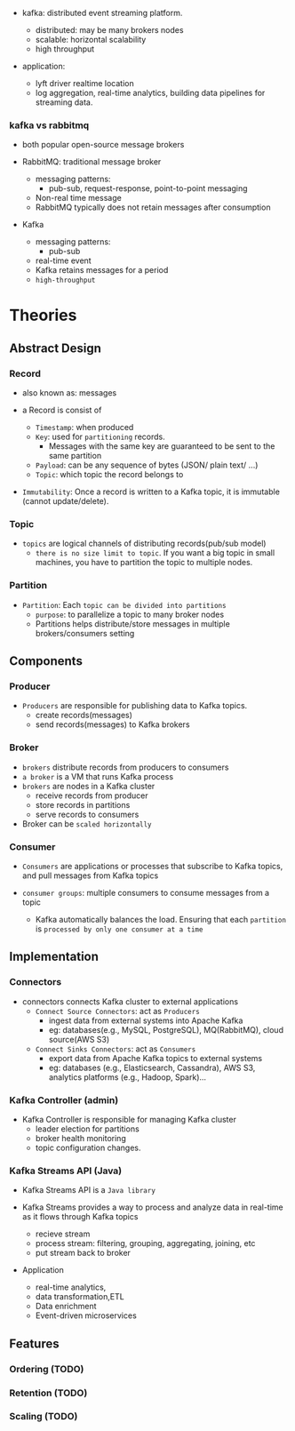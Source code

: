 - kafka: distributed event streaming platform.

  - distributed: may be many brokers nodes
  - scalable: horizontal scalability
  - high throughput

- application:
  - lyft driver realtime location
  - log aggregation, real-time analytics, building data pipelines for streaming data.

### kafka vs rabbitmq

- both popular open-source message brokers

- RabbitMQ: traditional message broker

  - messaging patterns:
    - pub-sub, request-response, point-to-point messaging
  - Non-real time message
  - RabbitMQ typically does not retain messages after consumption

- Kafka

  - messaging patterns:
    - pub-sub
  - real-time event
  - Kafka retains messages for a period
  - `high-throughput`

# Theories

## Abstract Design

### Record

- also known as: messages
- a Record is consist of

  - `Timestamp`: when produced
  - `Key`: used for `partitioning` records.
    - Messages with the same key are guaranteed to be sent to the same partition
  - `Payload`: can be any sequence of bytes (JSON/ plain text/ ...)
  - `Topic`: which topic the record belongs to

- `Immutability`: Once a record is written to a Kafka topic, it is immutable (cannot update/delete).

### Topic

- `topics` are logical channels of distributing records(pub/sub model)
  - `there is no size limit to topic`. If you want a big topic in small machines, you have to partition the topic to multiple nodes.

### Partition

- `Partition`: Each `topic can be divided into partitions`
  - `purpose`: to parallelize a topic to many broker nodes
  - Partitions helps distribute/store messages in multiple brokers/consumers setting

## Components

### Producer

- `Producers` are responsible for publishing data to Kafka topics.
  - create records(messages)
  - send records(messages) to Kafka brokers

### Broker

- `brokers` distribute records from producers to consumers
- `a broker` is a VM that runs Kafka process
- `brokers` are nodes in a Kafka cluster
  - receive records from producer
  - store records in partitions
  - serve records to consumers
- Broker can be `scaled horizontally`

### Consumer

- `Consumers` are applications or processes that subscribe to Kafka topics, and pull messages from Kafka topics

- `consumer groups`: multiple consumers to consume messages from a topic
  - Kafka automatically balances the load. Ensuring that each `partition` is `processed by only one consumer at a time`

## Implementation

### Connectors

- connectors connects Kafka cluster to external applications
  - `Connect Source Connectors`: act as `Producers`
    - ingest data from external systems into Apache Kafka
    - eg: databases(e.g., MySQL, PostgreSQL), MQ(RabbitMQ), cloud source(AWS S3)
  - `Connect Sinks Connectors`: act as `Consumers`
    - export data from Apache Kafka topics to external systems
    - eg: databases (e.g., Elasticsearch, Cassandra), AWS S3, analytics platforms (e.g., Hadoop, Spark)...

### Kafka Controller (admin)

- Kafka Controller is responsible for managing Kafka cluster
  - leader election for partitions
  - broker health monitoring
  - topic configuration changes.

### Kafka Streams API (Java)

- Kafka Streams API is a `Java library`

- Kafka Streams provides a way to process and analyze data in real-time as it flows through Kafka topics

  - recieve stream
  - process stream: filtering, grouping, aggregating, joining, etc
  - put stream back to broker

- Application
  - real-time analytics,
  - data transformation,ETL
  - Data enrichment
  - Event-driven microservices

## Features

### Ordering (TODO)

### Retention (TODO)

### Scaling (TODO)
